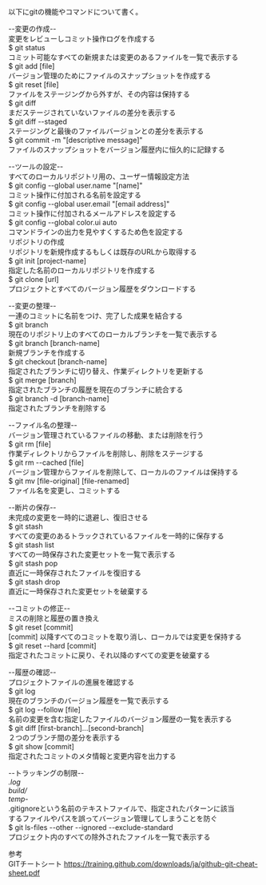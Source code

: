 以下にgitの機能やコマンドについて書く。

--変更の作成--<br>
変更をレビューしコミット操作ログを作成する<br>
$ git status<br>
コミット可能なすべての新規または変更のあるファイルを一覧で表示する<br>
$ git add [file]<br>
バージョン管理のためにファイルのスナップショットを作成する<br>
$ git reset [file]<br>
ファイルをステージングから外すが、その内容は保持する<br>
$ git diff<br>
まだステージされていないファイルの差分を表示する<br>
$ git diff --staged<br>
ステージングと最後のファイルバージョンとの差分を表示する<br>
$ git commit -m "[descriptive message]"<br>
ファイルのスナップショットをバージョン履歴内に恒久的に記録する<br>

--ツールの設定--<br>
すべてのローカルリポジトリ用の、ユーザー情報設定方法<br>
$ git config --global user.name "[name]"<br>
コミット操作に付加される名前を設定する<br>
$ git config --global user.email "[email address]"<br>
コミット操作に付加されるメールアドレスを設定する<br>
$ git config --global color.ui auto<br>
コマンドラインの出力を見やすくするため色を設定する<br>
リポジトリの作成<br>
リポジトリを新規作成するもしくは既存のURLから取得する<br>
$ git init [project-name]<br>
指定した名前のローカルリポジトリを作成する<br>
$ git clone [url]<br>
プロジェクトとすべてのバージョン履歴をダウンロードする<br>

--変更の整理-- <br>
一連のコミットに名前をつけ、完了した成果を結合する<br>
$ git branch<br>
現在のリポジトリ上のすべてのローカルブランチを一覧で表示する<br>
$ git branch [branch-name]<br>
新規ブランチを作成する<br>
$ git checkout [branch-name]<br>
指定されたブランチに切り替え、作業ディレクトリを更新する<br>
$ git merge [branch]<br>
指定されたブランチの履歴を現在のブランチに統合する<br>
$ git branch -d [branch-name]<br>
指定されたブランチを削除する<br>

--ファイル名の整理--<br>
バージョン管理されているファイルの移動、または削除を行う<br>
$ git rm [file]<br>
作業ディレクトリからファイルを削除し、削除をステージする<br>
$ git rm --cached [file]<br>
バージョン管理からファイルを削除して、ローカルのファイルは保持する<br>
$ git mv [file-original] [file-renamed]<br>
ファイル名を変更し、コミットする<br>

--断片の保存--<br>
未完成の変更を一時的に退避し、復旧させる<br>
$ git stash<br>
すべての変更のあるトラックされているファイルを一時的に保存する<br>
$ git stash list<br>
すべての一時保存された変更セットを一覧で表示する<br>
$ git stash pop<br>
直近に一時保存されたファイルを復旧する<br>
$ git stash drop<br>
直近に一時保存された変更セットを破棄する<br>

--コミットの修正--<br>
ミスの削除と履歴の置き換え<br>
$ git reset [commit]<br>
[commit] 以降すべてのコミットを取り消し、ローカルでは変更を保持する<br>
$ git reset --hard [commit]<br>
指定されたコミットに戻り、それ以降のすべての変更を破棄する<br>

--履歴の確認--<br>
プロジェクトファイルの進展を確認する<br>
$ git log<br>
現在のブランチのバージョン履歴を一覧で表示する<br>
$ git log --follow [file]<br>
名前の変更を含む指定したファイルのバージョン履歴の一覧を表示する<br>
$ git diff [first-branch]...[second-branch]<br>
２つのブランチ間の差分を表示する<br>
$ git show [commit]<br>
指定されたコミットのメタ情報と変更内容を出力する<br>

--トラッキングの制限--<br>
*.log<br>
build/<br>
temp-*<br>
.gitignoreという名前のテキストファイルで、指定されたパターンに該当<br>
するファイルやパスを誤ってバージョン管理してしまうことを防ぐ<br>
$ git ls-files --other --ignored --exclude-standard<br>
プロジェクト内のすべての除外されたファイルを一覧で表示する<br>

参考<br>
GITチートシート
https://training.github.com/downloads/ja/github-git-cheat-sheet.pdf